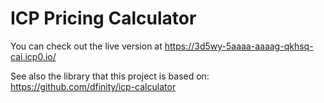 # ICP Pricing Calculator

You can check out the live version at https://3d5wy-5aaaa-aaaag-qkhsq-cai.icp0.io/

See also the library that this project is based on: https://github.com/dfinity/icp-calculator
